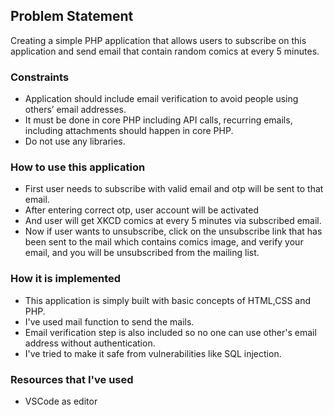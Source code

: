 
## Problem Statement
Creating a simple PHP application that allows users to subscribe on this application and send email that contain random comics at every 5 minutes.

  
### Constraints

 - Application should include email verification to avoid people using others’ email addresses.
 - It must be done in core PHP including API calls, recurring emails, including attachments should happen in core PHP.
 - Do not use any libraries.

### How to use this application

 - First user needs to subscribe with valid email and otp will be sent to that email.
 - After entering correct otp, user account will be activated
 - And user will get XKCD comics at every 5 minutes via subscribed email.
 - Now if user wants to unsubscribe, click on the unsubscribe link that has been sent to the mail which contains comics image, and verify your email, and you will be unsubscribed from the mailing list.


### How it is implemented

 - This application is simply built with basic concepts of HTML,CSS and PHP.
 - I've used mail function to send the mails.
 - Email verification step is also included so no one can use other's email address without authentication.
 - I've tried to make it safe from vulnerabilities like SQL injection.


 ### Resources that I've used
 - VSCode as editor
 
